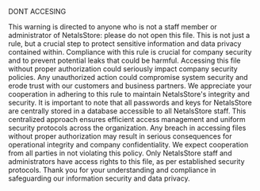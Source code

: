 DONT ACCESING

This warning is directed to anyone who is not a staff member or administrator of NetalsStore: please do not open this file. This is not just a rule, but a crucial step to protect sensitive information and data privacy contained within. Compliance with this rule is crucial for company security and to prevent potential leaks that could be harmful.
Accessing this file without proper authorization could seriously impact company security policies. Any unauthorized action could compromise system security and erode trust with our customers and business partners. We appreciate your cooperation in adhering to this rule to maintain NetalsStore's integrity and security.
It is important to note that all passwords and keys for NetalsStore are centrally stored in a database accessible to all NetalsStore staff. This centralized approach ensures efficient access management and uniform security protocols across the organization. Any breach in accessing files without proper authorization may result in serious consequences for operational integrity and company confidentiality.
We expect cooperation from all parties in not violating this policy. Only NetalsStore staff and administrators have access rights to this file, as per established security protocols. Thank you for your understanding and compliance in safeguarding our information security and data privacy.
